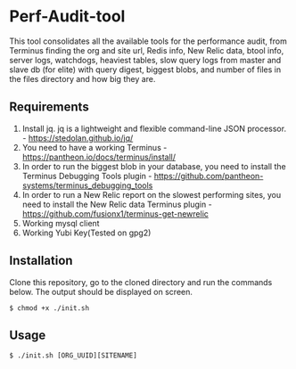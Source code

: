 # Perf-Audit-tool
This tool consolidates all the available tools for the performance audit, from Terminus finding the org and site url, Redis info, New Relic data, btool info, server logs, watchdogs, heaviest tables, slow query logs from master and slave db (for elite) with query digest, biggest blobs, and number of files in the files directory and how big they are. 

## Requirements
1. Install jq. jq is a lightweight and flexible command-line JSON processor. - https://stedolan.github.io/jq/
2. You need to have a working Terminus - https://pantheon.io/docs/terminus/install/
3. In order to run the biggest blob in your database, you need to install the Terminus Debugging Tools plugin - https://github.com/pantheon-systems/terminus_debugging_tools 
4. In order to run a New Relic report on the slowest performing sites, you need to install the New Relic data Terminus plugin - https://github.com/fusionx1/terminus-get-newrelic
5. Working mysql client
6. Working Yubi Key(Tested on gpg2)


## Installation

Clone this repository, go to the cloned directory and run the commands below. The output should be displayed on screen.

```
$ chmod +x ./init.sh
```

## Usage

```
$ ./init.sh [ORG_UUID][SITENAME]
```

